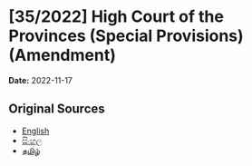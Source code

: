 # [35/2022] High Court of the Provinces (Special Provisions) (Amendment)

**Date:** 2022-11-17

## Original Sources

- [English](https://documents.gov.lk/view/acts/2022/11/35-2022_E.pdf)
- [සිංහල](https://documents.gov.lk/view/acts/2022/11/35-2022_S.pdf)
- [தமிழ்](https://documents.gov.lk/view/acts/2022/11/35-2022_T.pdf)
